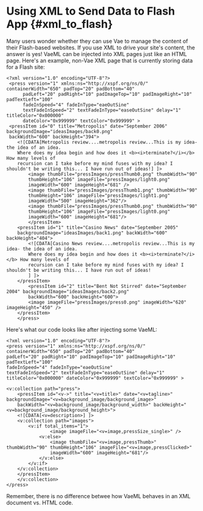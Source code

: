 # Using XML to Send Data to Flash App {#xml_to_flash}

Many users wonder whether they can use Vae to manage the content of
their Flash-based websites. If you use XML to drive your site's content,
the answer is yes! VaeML can be injected into XML pages just like an
HTML page. Here's an example, non-Vae XML page that is currently storing
data for a Flash site:

    <?xml version="1.0" encoding="UTF-8"?>
     <press version="1" xmlns:ns="http://xspf.org/ns/0/" containerWidth="650" padTop="20" padBottom="40" 
          padLeft="20" padRight="10" padImageTop="10" padImageRight="10" padTextLeft="100"
          fadeInSpeed="4" fadeInType="eaeOutSine" 
          textFadeInSpeed="2" textFadeInType="easeOutSine" delay="1" titleColor="0x000000" 
          dateColor="0x999999" textColor="0x999999" >
     <pressItem id="0" title="Metropolis" date="September 2006" backgroundImage="ideasImages/back0.png" 
     backWidth="600" backHeight="394">
        <![CDATA[Metropolis review....metropolis review...This is my idea- the idea of an idea. 
        Where does my idea begin and how does it <b><i>terminate?</i></b> How many levels of 
        recursion can I take before my mind fuses with my idea? I shouldn't be writing this... I have run out of ideas!] ]>
            <image thumbFile="pressImages/pressThumb0.png" thumbWidth="90" 
            thumbHeight="106" imageFile="pressImages/light0.png" 
            imageWidth="600" imageHeight="681" />
            <image thumbFile="pressImages/pressThumb1.png" thumbWidth="90" 
            thumbHeight="106" imageFile="pressImages/light1.png" 
            imageWidth="500" imageHeight="362"/>
            <image thumbFile="pressImages/pressThumb0.png" thumbWidth="90" 
            thumbHeight="106" imageFile="pressImages/light0.png" 
            imageWidth="600" imageHeight="681"/>
            </pressItem>
        <pressItem id="1" title="Casino News" date="September 2005" 
        backgroundImage="ideasImages/back1.png" backWidth="600" backHeight="404">
            <![CDATA[Casino News review....metropolis review...This is my idea- the idea of an idea. 
            Where does my idea begin and how does it <b><i>terminate?</i></b> How many levels of 
            recursion can I take before my mind fuses with my idea? I shouldn't be writing this... I have run out of ideas!
            ] ]>
        </pressItem>
            <pressItem id="2" title="Bent Not Stirred" date="September 2004" backgroundImage="ideasImages/back2.png" 
            backWidth="600" backHeight="600">
            <image imageFile="pressImages/press0.png" imageWidth="620" imageHeight="450" />
        </pressItem>
        </press>

Here's what our code looks like after injecting some VaeML:

    <?xml version="1.0" encoding="UTF-8"?>
    <press version="1" xmlns:ns="http://xspf.org/ns/0/" containerWidth="650" padTop="20" padBottom="40" 
    padLeft="20" padRight="10" padImageTop="10" padImageRight="10" padTextLeft="100"
    fadeInSpeed="4" fadeInType="eaeOutSine" 
    textFadeInSpeed="2" textFadeInType="easeOutSine" delay="1" titleColor="0x000000" dateColor="0x999999" textColor="0x999999" >

    <v:collection path="press">
        <pressItem id="<v->" title="<v=title>" date="<v=tagline>" backgroundImage="<v=background_image/background_image>"  
        backWidth="<v=background_image/background_width>" backHeight="<v=background_image/background_height>">
        <![CDATA[<v=description>] ]>
        <v:collection path="images">
            <v:if total_items="1">
                    <image imageFile="<v=image,pressSize_single>" />
                <v:else>
                    <image thumbFile="<v=image,pressThumb>" thumbWidth="90" thumbHeight="106" imageFile="<v=image,pressClicked>" 
                    imageWidth="600" imageHeight="681"/>
                </v:else>
            </v:if>
        </v:collection>
        </pressItem>
        </v:collection>
    </press>

Remember, there is no difference betwee how VaeML behaves in an XML
document vs. HTML code.
